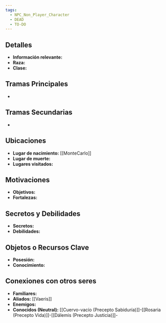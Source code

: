```yaml
---
tags:
  - NPC_Non_Player_Character
  - DEAD
  - TO-DO
---
```

## Detalles
- **Información relevante:**
- **Raza:** 
- **Clase:**

## Tramas Principales
- 

## Tramas Secundarias
- 

## Ubicaciones
- **Lugar de nacimiento:** [[MonteCarlo]]
- **Lugar de muerte:** 
- **Lugares visitados:**

## Motivaciones
- **Objetivos:**
- **Fortalezas:**

## Secretos y Debilidades 
- **Secretos:**
- **Debilidades:**

## Objetos o Recursos Clave
- **Posesión:**
- **Conocimiento:**

## Conexiones con otros seres
- **Familiares:**
- **Aliados:** [[Vaeris]]
- **Enemigos:**
- **Conocidos (Neutral):** [[Cuervo-vacío (Precepto Sabiduría)]]-[[Rosaria (Precepto Vida)]]-[[Dálemis (Precepto Justicia)]]-